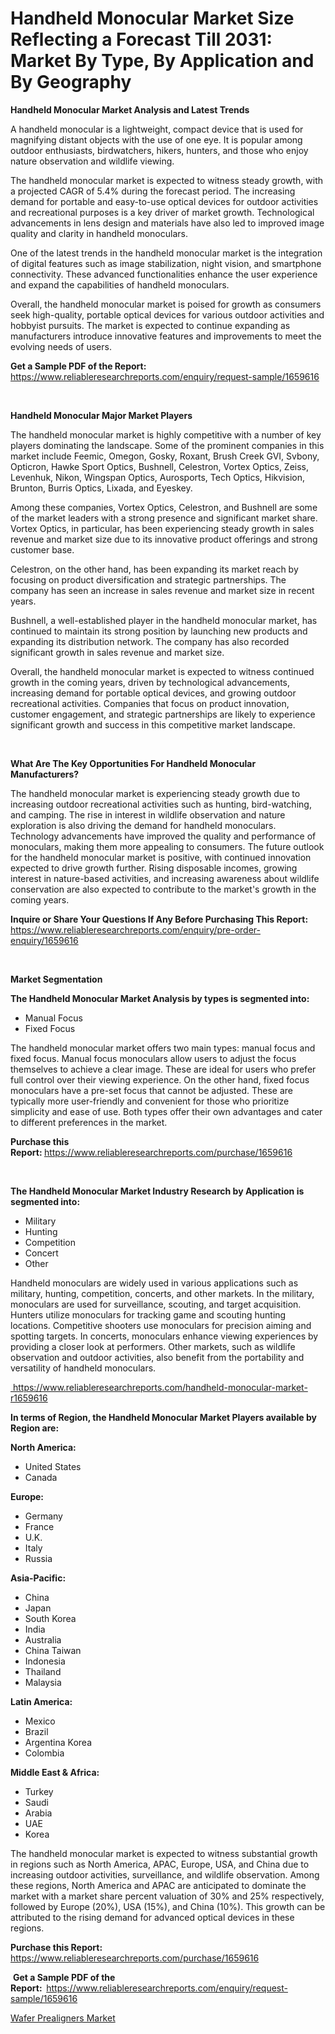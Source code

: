 <p><h1>Handheld Monocular Market Size Reflecting a Forecast Till 2031: Market By Type, By Application and By Geography</h1></p><p><strong>Handheld Monocular Market Analysis and Latest Trends</strong></p>
<p><p>A handheld monocular is a lightweight, compact device that is used for magnifying distant objects with the use of one eye. It is popular among outdoor enthusiasts, birdwatchers, hikers, hunters, and those who enjoy nature observation and wildlife viewing.</p><p>The handheld monocular market is expected to witness steady growth, with a projected CAGR of 5.4% during the forecast period. The increasing demand for portable and easy-to-use optical devices for outdoor activities and recreational purposes is a key driver of market growth. Technological advancements in lens design and materials have also led to improved image quality and clarity in handheld monoculars.</p><p>One of the latest trends in the handheld monocular market is the integration of digital features such as image stabilization, night vision, and smartphone connectivity. These advanced functionalities enhance the user experience and expand the capabilities of handheld monoculars.</p><p>Overall, the handheld monocular market is poised for growth as consumers seek high-quality, portable optical devices for various outdoor activities and hobbyist pursuits. The market is expected to continue expanding as manufacturers introduce innovative features and improvements to meet the evolving needs of users.</p></p>
<p><strong>Get a Sample PDF of the Report:&nbsp;</strong> <a href="https://www.reliableresearchreports.com/enquiry/request-sample/1659616">https://www.reliableresearchreports.com/enquiry/request-sample/1659616</a></p>
<p>&nbsp;</p>
<p><strong>Handheld Monocular Major Market Players</strong></p>
<p><p>The handheld monocular market is highly competitive with a number of key players dominating the landscape. Some of the prominent companies in this market include Feemic, Omegon, Gosky, Roxant, Brush Creek GVI, Svbony, Opticron, Hawke Sport Optics, Bushnell, Celestron, Vortex Optics, Zeiss, Levenhuk, Nikon, Wingspan Optics, Aurosports, Tech Optics, Hikvision, Brunton, Burris Optics, Lixada, and Eyeskey.</p><p>Among these companies, Vortex Optics, Celestron, and Bushnell are some of the market leaders with a strong presence and significant market share. Vortex Optics, in particular, has been experiencing steady growth in sales revenue and market size due to its innovative product offerings and strong customer base.</p><p>Celestron, on the other hand, has been expanding its market reach by focusing on product diversification and strategic partnerships. The company has seen an increase in sales revenue and market size in recent years.</p><p>Bushnell, a well-established player in the handheld monocular market, has continued to maintain its strong position by launching new products and expanding its distribution network. The company has also recorded significant growth in sales revenue and market size.</p><p>Overall, the handheld monocular market is expected to witness continued growth in the coming years, driven by technological advancements, increasing demand for portable optical devices, and growing outdoor recreational activities. Companies that focus on product innovation, customer engagement, and strategic partnerships are likely to experience significant growth and success in this competitive market landscape.</p></p>
<p>&nbsp;</p>
<p><strong>What Are The Key Opportunities For Handheld Monocular Manufacturers?</strong></p>
<p><p>The handheld monocular market is experiencing steady growth due to increasing outdoor recreational activities such as hunting, bird-watching, and camping. The rise in interest in wildlife observation and nature exploration is also driving the demand for handheld monoculars. Technology advancements have improved the quality and performance of monoculars, making them more appealing to consumers. The future outlook for the handheld monocular market is positive, with continued innovation expected to drive growth further. Rising disposable incomes, growing interest in nature-based activities, and increasing awareness about wildlife conservation are also expected to contribute to the market's growth in the coming years.</p></p>
<p><strong>Inquire or Share Your Questions If Any Before Purchasing This Report:</strong> <a href="https://www.reliableresearchreports.com/enquiry/pre-order-enquiry/1659616">https://www.reliableresearchreports.com/enquiry/pre-order-enquiry/1659616</a></p>
<p>&nbsp;</p>
<p><strong>Market Segmentation</strong></p>
<p><strong>The Handheld Monocular Market Analysis by types is segmented into:</strong></p>
<p><ul><li>Manual Focus</li><li>Fixed Focus</li></ul></p>
<p><p>The handheld monocular market offers two main types: manual focus and fixed focus. Manual focus monoculars allow users to adjust the focus themselves to achieve a clear image. These are ideal for users who prefer full control over their viewing experience. On the other hand, fixed focus monoculars have a pre-set focus that cannot be adjusted. These are typically more user-friendly and convenient for those who prioritize simplicity and ease of use. Both types offer their own advantages and cater to different preferences in the market.</p></p>
<p><strong>Purchase this Report:&nbsp;</strong><a href="https://www.reliableresearchreports.com/purchase/1659616">https://www.reliableresearchreports.com/purchase/1659616</a></p>
<p>&nbsp;</p>
<p><strong>The Handheld Monocular Market Industry Research by Application is segmented into:</strong></p>
<p><ul><li>Military</li><li>Hunting</li><li>Competition</li><li>Concert</li><li>Other</li></ul></p>
<p><p>Handheld monoculars are widely used in various applications such as military, hunting, competition, concerts, and other markets. In the military, monoculars are used for surveillance, scouting, and target acquisition. Hunters utilize monoculars for tracking game and scouting hunting locations. Competitive shooters use monoculars for precision aiming and spotting targets. In concerts, monoculars enhance viewing experiences by providing a closer look at performers. Other markets, such as wildlife observation and outdoor activities, also benefit from the portability and versatility of handheld monoculars.</p></p>
<p><a href="https://www.reliableresearchreports.com/handheld-monocular-market-r1659616">&nbsp;https://www.reliableresearchreports.com/handheld-monocular-market-r1659616</a></p>
<p><strong>In terms of Region, the Handheld Monocular Market Players available by Region are:</strong></p>
<p>
    <p> <strong> North America: </strong>
        <ul>
            <li>United States</li>
            <li>Canada</li>
        </ul>
        </p> 
    <p> <strong> Europe: </strong>
        <ul>
            <li>Germany</li>
            <li>France</li>
            <li>U.K.</li>
            <li>Italy</li>
            <li>Russia</li>
        </ul>
        </p> 
    <p> <strong> Asia-Pacific: </strong>
        <ul>
            <li>China</li>
            <li>Japan</li>
            <li>South Korea</li>
            <li>India</li>
            <li>Australia</li>
            <li>China Taiwan</li>
            <li>Indonesia</li>
            <li>Thailand</li>
            <li>Malaysia</li>
        </ul>
        </p> 
    <p> <strong> Latin America: </strong>
        <ul>
            <li>Mexico</li>
            <li>Brazil</li>
            <li>Argentina Korea</li>
            <li>Colombia</li>
        </ul>
        </p> 
    <p> <strong> Middle East & Africa: </strong>
        <ul>
            <li>Turkey</li>
            <li>Saudi</li>
            <li>Arabia</li>
            <li>UAE</li>
            <li>Korea</li>
        </ul>
    </p>
    </p>
<p><p>The handheld monocular market is expected to witness substantial growth in regions such as North America, APAC, Europe, USA, and China due to increasing outdoor activities, surveillance, and wildlife observation. Among these regions, North America and APAC are anticipated to dominate the market with a market share percent valuation of 30% and 25% respectively, followed by Europe (20%), USA (15%), and China (10%). This growth can be attributed to the rising demand for advanced optical devices in these regions.</p></p>
<p><strong>Purchase this Report: </strong><a href="https://www.reliableresearchreports.com/purchase/1659616">https://www.reliableresearchreports.com/purchase/1659616</a></p>
<p>&nbsp;<strong>Get a Sample PDF of the Report:&nbsp;&nbsp;</strong><a href="https://www.reliableresearchreports.com/enquiry/request-sample/1659616">https://www.reliableresearchreports.com/enquiry/request-sample/1659616</a></p>
<p><strong></strong></p>
<p><p><a href="https://cautious-neon-760.notion.site/Wafer-Prealigners-Market-Competitive-Analysis-Market-Trends-and-Forecast-to-2031-85327c815b9d4cbd9245e19e8b7a80b5">Wafer Prealigners Market</a></p></p>